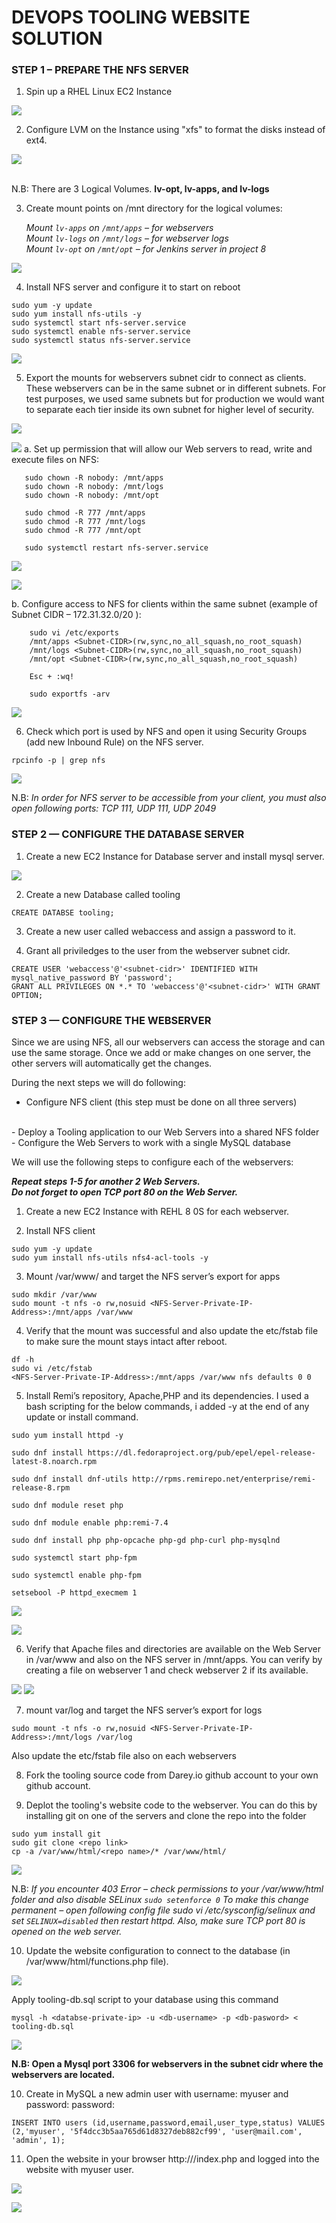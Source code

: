 # DEVOPS TOOLING WEBSITE SOLUTION

### STEP 1 – PREPARE THE NFS SERVER

1. Spin up a RHEL Linux EC2 Instance

![](./images/p7/ScreenShot_4_25_2022_3_00_43_PM.png)

2. Configure LVM on the Instance using "xfs" to format the disks instead of ext4.

![](./images/p7/ScreenShot_4_25_2022_3_38_21_PM.png)

<br>
N.B: There are 3 Logical Volumes. <b>lv-opt, lv-apps, and lv-logs</b>
</br>

3. Create mount points on /mnt directory for the logical volumes:

    *Mount `lv-apps` on `/mnt/apps` – for webservers <br>
    Mount `lv-logs` on `/mnt/logs` – for webserver logs <br>
    Mount `lv-opt` on `/mnt/opt` – for Jenkins server in project 8*

![](./images/p7/ScreenShot_4_25_2022_3_48_16_PM.png)

4. Install NFS server and configure it to start on reboot
```
sudo yum -y update
sudo yum install nfs-utils -y
sudo systemctl start nfs-server.service
sudo systemctl enable nfs-server.service
sudo systemctl status nfs-server.service
```

![](./images/p7/ScreenShot_4_25_2022_4_11_04_PM.png)

5. Export the mounts for webservers subnet cidr to connect as clients. These webservers can be in the same subnet or in different subnets. For test purposes, we used same subnets but for production we would want to separate each tier inside its own subnet for higher level of security.

![](./images/p7/ScreenShot_4_25_2022_4_19_41_PM.png)

![](./images/p7/ScreenShot_4_25_2022_4_19_59_PM.png)
a. Set up permission that will allow our Web servers to read, write and execute files on NFS:
 ```
    sudo chown -R nobody: /mnt/apps
    sudo chown -R nobody: /mnt/logs
    sudo chown -R nobody: /mnt/opt

    sudo chmod -R 777 /mnt/apps
    sudo chmod -R 777 /mnt/logs
    sudo chmod -R 777 /mnt/opt

    sudo systemctl restart nfs-server.service
 ``` 

![](./images/p7/ScreenShot_4_25_2022_4_21_48_PM.png)

![](./images/p7/ScreenShot_4_25_2022_4_23_54_PM.png)

b. Configure access to NFS for clients within the same subnet (example of Subnet CIDR – 172.31.32.0/20 ):

```
    sudo vi /etc/exports
    /mnt/apps <Subnet-CIDR>(rw,sync,no_all_squash,no_root_squash)
    /mnt/logs <Subnet-CIDR>(rw,sync,no_all_squash,no_root_squash)
    /mnt/opt <Subnet-CIDR>(rw,sync,no_all_squash,no_root_squash)

    Esc + :wq!

    sudo exportfs -arv
```    

![](./images/p7/ScreenShot_4_25_2022_4_36_12_PM.png)

6. Check which port is used by NFS and open it using Security Groups (add new Inbound Rule) on the NFS server.
```
rpcinfo -p | grep nfs
```

![](./images/p7/ScreenShot_4_25_2022_4_47_55_PM.png)

N.B: <i>In order for NFS server to be accessible from your client, you must also open following ports: TCP 111, UDP 111, UDP 2049 </i>


### STEP 2 — CONFIGURE THE DATABASE SERVER

1. Create a new EC2 Instance for Database server and install mysql server.

![](./images/p7/ScreenShot_4_25_2022_5_25_57_PM.png)

2. Create a new Database called tooling
```
CREATE DATABSE tooling;
```

3. Create a new user called webaccess and assign a password to it. 

4. Grant all priviledges to the user from the webserver subnet cidr.
```
CREATE USER 'webaccess'@'<subnet-cidr>' IDENTIFIED WITH mysql_native_password BY 'password';
GRANT ALL PRIVILEGES ON *.* TO 'webaccess'@'<subnet-cidr>' WITH GRANT OPTION;
```


### STEP 3 — CONFIGURE THE WEBSERVER

Since we are using NFS, all our webservers can access the storage and can use the same storage. Once we add or make changes on one server, the other servers will automatically get the changes.

During the next steps we will do following:

- Configure NFS client (this step must be done on all three servers)
<br>
- Deploy a Tooling application to our Web Servers into a shared NFS folder
<br>
- Configure the Web Servers to work with a single MySQL database

We will use the following steps to configure each of the webservers:

<b><i>Repeat steps 1-5 for another 2 Web Servers.</i> <br>
<i>Do not forget to open TCP port 80 on the Web Server.</i></b>

1. Create a new EC2 Instance with REHL 8 0S for each webserver.

2. Install NFS client
```
sudo yum -y update
sudo yum install nfs-utils nfs4-acl-tools -y
```

3. Mount /var/www/ and target the NFS server’s export for apps
```
sudo mkdir /var/www
sudo mount -t nfs -o rw,nosuid <NFS-Server-Private-IP-Address>:/mnt/apps /var/www
```

4. Verify that the mount was successful and also update the etc/fstab file to make sure the mount stays intact after reboot.
```
df -h
sudo vi /etc/fstab
<NFS-Server-Private-IP-Address>:/mnt/apps /var/www nfs defaults 0 0
```
5. Install Remi’s repository, Apache,PHP and its dependencies. I used a bash scripting for the below commands, i added -y at the end of any update or install command.

```
sudo yum install httpd -y

sudo dnf install https://dl.fedoraproject.org/pub/epel/epel-release-latest-8.noarch.rpm

sudo dnf install dnf-utils http://rpms.remirepo.net/enterprise/remi-release-8.rpm

sudo dnf module reset php

sudo dnf module enable php:remi-7.4

sudo dnf install php php-opcache php-gd php-curl php-mysqlnd

sudo systemctl start php-fpm

sudo systemctl enable php-fpm

setsebool -P httpd_execmem 1
```

![](./images/p7/ScreenShot_4_25_2022_5_59_02_PM.png)


![](./images/p7/ScreenShot_4_25_2022_6_02_22_PM.png)

6. Verify that Apache files and directories are available on the Web Server in /var/www and also on the NFS server in /mnt/apps.
You can verify by creating a file on webserver 1 and check webserver 2 if its available.

![](./images/p7/ScreenShot_4_25_2022_6_39_10_PM.png)
![](./images/p7/ScreenShot_4_25_2022_6_39_15_PM.png)

7. mount var/log and target the NFS server’s export for logs

```
sudo mount -t nfs -o rw,nosuid <NFS-Server-Private-IP-Address>:/mnt/logs /var/log
```
Also update the etc/fstab file also on each webservers

8. Fork the tooling source code from Darey.io github account to your own github account.

9. Deplot the tooling's website code to the webserver. You can do this by installing git on one of the servers and clone the repo into the folder
```
sudo yum install git
sudo git clone <repo link>
cp -a /var/www/html/<repo name>/* /var/www/html/
```

![](./images/p7/ScreenShot_4_25_2022_6_47_14_PM.png)

N.B:<i> If you encounter 403 Error – check permissions to your /var/www/html folder and also disable SELinux `sudo setenforce 0`
To make this change permanent – open following config file sudo vi /etc/sysconfig/selinux and set `SELINUX=disabled` then restart httpd. Also, make sure TCP port 80 is opened on the web server.</i>


10. Update the website configuration to connect to the database (in /var/www/html/functions.php file). 

![](./images/p7/ScreenShot_4_25_2022_8_26_50_PM.png)

Apply tooling-db.sql script to your database using this command 
```
mysql -h <databse-private-ip> -u <db-username> -p <db-pasword> < tooling-db.sql
```
![](./images/p7/ScreenShot_4_25_2022_7_58_27_PM.png)

<b>N.B: Open a Mysql port 3306 for webservers in the subnet cidr where the webservers are located.</b>

10. Create in MySQL a new admin user with username: myuser and password: password:
```
INSERT INTO users (id,username,password,email,user_type,status) VALUES (2,'myuser', '5f4dcc3b5aa765d61d8327deb882cf99', 'user@mail.com', 'admin', 1);
```
11. Open the website in your browser http://<Web-Server-Public-IP-Address-or-Public-DNS-Name>/index.php and logged into the website with myuser user.

![](./images/p7/ScreenShot_4_25_2022_11_23_09_PM.png)


![](./images/p7/ScreenShot_4_25_2022_11_25_36_PM.png)

